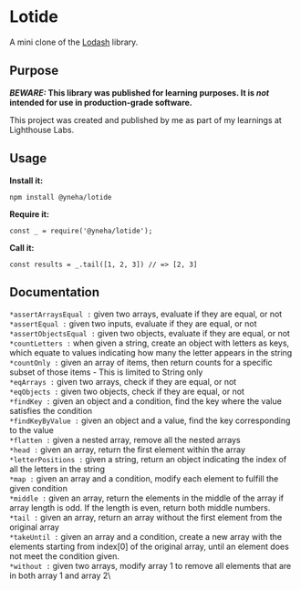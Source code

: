 # Lotide

A mini clone of the [Lodash](https://lodash.com) library.

## Purpose

**_BEWARE:_ This library was published for learning purposes. It is _not_ intended for use in production-grade software.**

This project was created and published by me as part of my learnings at Lighthouse Labs. 

## Usage

**Install it:**

`npm install @yneha/lotide`

**Require it:**

`const _ = require('@yneha/lotide');`

**Call it:**

`const results = _.tail([1, 2, 3]) // => [2, 3]`

## Documentation

`*assertArraysEqual :` given two arrays, evaluate if they are equal, or not\
`*assertEqual :` given two inputs, evaluate if they are equal, or not\
`*assertObjectsEqual :` given two objects, evaluate if they are equal, or not\
`*countLetters :` when given a string, create an object with letters as keys, which equate to values indicating how many the letter appears in the string\
`*countOnly :` given an array of items, then return counts for a specific subset of those items - This is limited to String only\
`*eqArrays :` given two arrays, check if they are equal, or not\
`*eqObjects :` given two objects, check if they are equal, or not\
`*findKey :` given an object and a condition, find the key where the value satisfies the condition\
`*findKeyByValue :` given an object and a value, find the key corresponding to the value\
`*flatten :` given a nested array, remove all the nested arrays\
`*head :` given an array, return the first element within the array\
`*letterPositions :` given a string, return an object indicating the index of all the letters in the string\
`*map :` given an array and a condition, modify each element to fulfill the given condition\
`*middle :` given an array, return the elements in the middle of the array if array length is odd. If the length is even, return both middle numbers.\
`*tail :` given an array, return an array without the first element from the original array\
`*takeUntil :` given an array and a condition, create a new array with the elements starting from index[0] of the original array, until an element does not meet the condition given.\
`*without :` given two arrays, modify array 1 to remove all elements that are in both array 1 and array 2\
